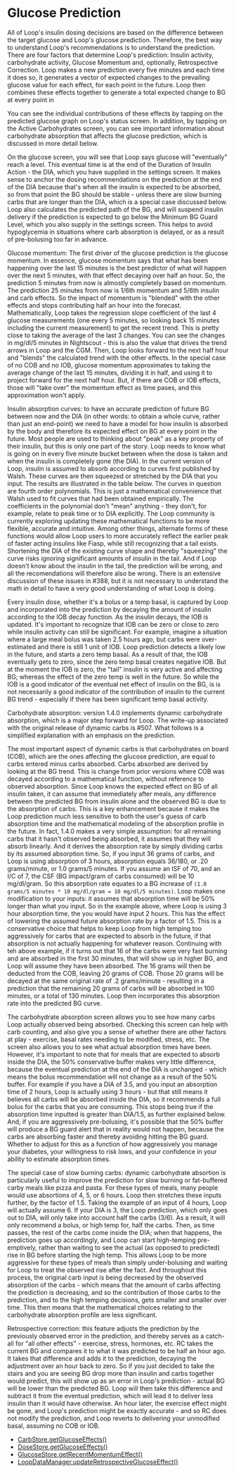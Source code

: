 # Glucose Prediction

All of Loop's insulin dosing decisions are based on the difference between the target glucose and Loop's glucose prediction. Therefore, the best way to understand Loop's recommendations is to understand the prediction.  There are four factors that determine Loop's prediction: Insulin activity, carbohydrate activity, Glucose Momentum and, optionally, Retrospective Correction.  Loop makes a new prediction every five minutes and each time it does so, it generates a vector of expected changes to the prevailing glucose value for each effect, for each point in the future.  Loop then combines these effects together to generate a total expected change to BG at every point in 

You can see the individual contributions of these effects by tapping on the predicted glucose graph on Loop's status screen. In addition, by tapping on the Active Carbohydrates screen, you can see important information about carbohydrate absorption that affects the glucose prediction, which is discussed in more detail below.

On the glucose screen, you will see that Loop says glucose will "eventually" reach a level.  This eventual time is at the end of the Duration of Insulin Action - the DIA, which you have supplied in the settings screen.  It makes sense to anchor the dosing recommendations on the prediction at the end of the DIA because that's when all the insulin is expected to be absorbed, so from that point the BG should be stable - unless there are slow burning carbs that are longer than the DIA, which is a special case discussed below.  Loop also calculates the predicted path of the BG, and will suspend insulin delivery if the prediction is expected to go below the Minimum BG Guard Level, which you also supply in the settings screen. This helps to avoid hypoglycemia in situations where carb absorption is delayed, or as a result of pre-bolusing too far in advance.

Glucose momentum: The first driver of the glucose prediction is the glucose momentum.  In essence, glucose momentum says that what has been happening over the last 15 minutes is the best predictor of what will happen over the next 5 minutes, with that effect decaying over half an hour.  So, the prediction 5 minutes from now is almostly completely based on momentum.  The prediction 25 minutes from now is 1/6th momentum and 5/6th insulin and carb effects.  So the impact of momentum is "blended" with the other effects and stops contributing half an hour into the forecast.  Mathematically, Loop takes the regression slope coefficient of the last 4 glucose measurements (one every 5 minutes, so looking back 15 minutes including the current measurement) to get the recent trend.  This is pretty close to taking the average of the last 3 changes.  You can see the changes in mg/dl/5 minutes in Nightscout - this is also the value that drives the trend arrows in Loop and the CGM.  Then, Loop looks forward to the next half hour and "blends" the calculated trend with the other effects.  In the special case of no COB and no IOB, glucose momentum approximates to taking the average change of the last 15 minutes, dividing it in half, and using it to project forward for the next half hour.  But, if there are COB or IOB effects, those will "take over" the momentum effect as time pases, and this approximation won't apply.

Insulin absorption curves: to have an accurate prediction of future BG between now and the DIA (in other words: to obtain a whole curve, rather than just an end-point) we need to have a model for how insulin is absorbed by the body and therefore its expected effect on BG at every point in the future.  Most people are used to thinking about "peak" as a key property of their insulin, but this is only one part of the story. Loop needs to know what is going on in every five minute bucket between when the dose is taken and when the insulin is completely gone (the DIA).  In the current version of Loop, insulin is assumed to absorb according to curves first published by Walsh.  These curves are then squeezed or stretched by the DIA that you input.  The results are illustrated in the table below.  The curves in question are fourth order polynomials.  This is just a mathematical convenience that Walsh used to fit curves that had been obtained empirically.  The coefficients in the polynomial don't "mean" anything - they don't, for example, relate to peak time or to DIA explicitly.  The Loop community is currently exploring updating these mathematical functions to be more flexible, accurate and intuitive. Among other things, alternate forms of these functions would allow Loop users to more accurately reflect the earlier peak of faster acting insulins like Fiasp, while still recognizing that a tail exists.  Shortening the DIA of the existing curve shape and thereby "squeezing" the curve risks ignoring significant amounts of insulin in the tail.  And if Loop doesn't know about the insulin in the tail, the prediction will be wrong, and all the recomendations will therefore also be wrong.  There is an extensive discussion of these issues in #388, but it is not necessary to understand the math in detail to have a very good understanding of what Loop is doing.

Every insulin dose, whether it's a bolus or a temp basal, is captured by Loop and incorporated into the prediction by decaying the amount of insulin according to the IOB decay function.  As the insulin decays, the IOB is updated.  It's important to recognize that IOB can be zero or close to zero while insulin activity can still be significant.  For example, imagine a situation where a large meal bolus was taken 2.5 hours ago, but carbs were over-estimated and there is still 1 unit of IOB.  Loop prediction detects a likely low in the future, and starts a zero temp basal.  As a result of that, the IOB eventually gets to zero, since the zero temp basal creates negative IOB.  But at the moment the IOB is zero, the "tail" insulin is very active and affecting BG; whereas the effect of the zero temp is well in the future.  So while the IOB is a good indicator of the eventual net effect of insulin on the BG, is is not necessarily a good indicator of the contribution of insulin to the current BG trend - especially if there has been significant temp basal activity.

Carbohydrate absorption: version 1.4.0 implements dynamic carbohydrate absorption, which is a major step forward for Loop.  The write-up associated with the original release of dynamic carbs is #507.  What follows is a simplified explanation with an emphasis on the prediction.

The most important aspect of dynamic carbs is that carbohydrates on board (COB), which are the ones affecting the glucose prediction, are equal to carbs entered minus carbs absorbed.  Carbs absorbed are derived by looking at the BG trend.  This is change from prior versions where COB was decayed according to a mathematical function, without reference to observed absorption.  Since Loop knows the expected effect on BG of all insulin taken, it can assume that immediately after meals, any difference between the predicted BG from insulin alone and the observed BG is due to the absorption of carbs.  This is a key enhancement because it makes the Loop prediction much less sensitive to both the user's guess of carb absorption time and the mathematical modeling of the absorption profile in the future.  In fact, 1.4.0 makes a very simple assumption: for all remaining carbs that it hasn't observed being absorbed, it assumes that they will absorb linearly.  And it derives the absorption rate by simply dividing carbs by its assumed absorption time.  So, if you input 36 grams of carbs, and Loop is using absorption of 3 hours, absorption equals 36/180, or .20 grams/minute, or 1.0 grams/5 minutes.  If you assume an ISF of 70, and an I/C of 7, the CSF (BG impact/gram of carbs consumed) will be 10 mg/dl/gram. So this absorption rate equates to a BG increase of `(1.0 grams/5 minutes * 10 mg/dl/gram = 10 mg/dl/5 minutes)`.  Loop makes one modification to your inputs: it assumes that absorption time will be 50% longer than what you input.  So in the example above, where Loop is using 3 hour absorption time, the you would have input 2 hours.  This has the effect of lowering the assumed future absorption rate by a factor of 1.5. This is a conservative choice that helps to keep Loop from high temping too aggressively for carbs that are expected to absorb in the future, if that absorption is not actually happening for whatever reason.  Continuing with teh above example, if it turns out that 16 of the carbs were very fast burning and are absorbed in the first 30 minutes, that will show up in higher BG, and Loop will assume they have been absorbed.  The 16 grams will then be deducted from the COB, leaving 20 grams of COB.  Those 20 grams will be decayed at the same original rate of .2 grams/minute - resulting in a prediction that the remaining 20 grams of carbs will be absorbed in 100 minutes, or a total of 130 minutes.  Loop then incorporates this absorption rate into the predicted BG curve. 

The carbohydrate absorption screen allows you to see how many carbs Loop actually observed being absorbed.  Checking this screen can help with carb counting, and also give you a sense of whether there are other factors at play - exercise, basal rates needing to be modified, stress, etc. The screen also allows you to see what actual absorption times have been.  However, it's important to note that for meals that are expected to absorb inside the DIA, the 50% conservative buffer makes very little difference, because the eventual prediction at the end of the DIA is unchanged - which means the bolus recommendation will not change as a result of the 50% buffer.  For example if you have a DIA of 3.5, and you input an absorption time of 2 hours, Loop is actually using 3 hours - but that still means it believes all carbs will be absorbed inside the DIA, so it recommends a full bolus for the carbs that you are consuming.  This stops being true if the absorption time inputted is greater than DIA/1.5, as further explained below.  And, if you are aggressively pre-bolusing, it's possible that the 50% buffer will produce a BG guard alert that in reality would not happen, because the carbs are absorbing faster and thereby avoiding hitting the BG guard.  Whether to adjust for this as a function of how aggressively you manage your diabetes, your willingness to risk lows, and your confidence in your ability to estimate absorption times.

The special case of slow burning carbs: dynamic carbohydrate absortion is particularly useful to improve the prediction for slow burning or fat-buffered carby meals like pizza and pasta.  For these types of meals, many people would use absortions of 4, 5, or 6 hours.  Loop then stretches these inputs further, by the factor of 1.5.  Taking the example of an input of 4 hours, Loop will actually assume 6.  If your DIA is 3, the Loop prediction, which only goes out to DIA, will only take into account half the carbs (3/6).  As a result, it will only recommend a bolus, or high temp for, half the carbs.  Then, as time passes, the rest of the carbs come inside the DIA; when that happens, the prediction goes up accordingly, and Loop can start high-temping pre-emptively, rather than waiting to see the actual (as opposed to predicted) rise in BG before starting the high temp.  This allows Loop to be more aggressive for these types of meals than simply under-bolusing and waiting for Loop to treat the observed rise after the fact.  And throughout this process, the original carb input is being decreased by the observed absorption of the carbs - which means that the amount of carbs affecting the prediction is decreasing, and so the contribution of those carbs to the prediction, and to the high temping decisions, gets smaller and smaller over time.  This then means that the mathematical choices relating to the carbohydrate absorption profile are less significant.

Retrospective correction: this feature adjusts the prediction by the previously observed error in the prediction, and thereby serves as a catch-all for "all other effects" - exercise, stress, hormones, etc.  RC takes the current BG and compares it to what it was predicted to be half an hour ago.  It takes that difference and adds it to the prediction, decaying the adjustment over an hour back to zero.  So if you just decided to take the stairs and you are seeing BG drop more than insulin and carbs together would predict, this will show up as an error in Loop's prediction - actual BG will be lower than the predicted BG.  Loop will then take this difference and subtract it from the eventual prediction, which will lead it to deliver less insulin than it would have otherwise.  An hour later, the exercise effect might be gone, and Loop's prediction might be exactly accurate - and so RC does not modify the prediction, and Loop reverts to delivering your unmodified basal, assuming no COB or IOB.


  -  [CarbStore.getGlucoseEffects()](https://github.com/LoopKit/LoopKit/blob/master/CarbKit/CarbStore.swift#L615)
  - [DoseStore.getGlucoseEffects()](https://github.com/LoopKit/LoopKit/blob/master/InsulinKit/DoseStore.swift#L936)
  -  [GlucoseStore.getRecentMomentumEffect()](https://github.com/LoopKit/LoopKit/blob/master/GlucoseKit/GlucoseStore.swift#L244)
  - [LoopDataManager.updateRetrospectiveGlucoseEffect()](https://github.com/LoopKit/Loop/blob/master/Loop/Managers/LoopDataManager.swift#L445)
